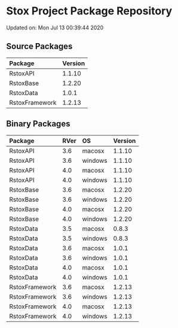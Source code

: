 # Stox Project Package Repository


Updated on: Mon Jul 13 00:39:44 2020
## Source Packages

|Package        |Version |
|:--------------|:-------|
|RstoxAPI       |1.1.10  |
|RstoxBase      |1.2.20  |
|RstoxData      |1.0.1   |
|RstoxFramework |1.2.13  |

## Binary Packages

|Package        |RVer |OS      |Version |
|:--------------|:----|:-------|:-------|
|RstoxAPI       |3.6  |macosx  |1.1.10  |
|RstoxAPI       |3.6  |windows |1.1.10  |
|RstoxAPI       |4.0  |macosx  |1.1.10  |
|RstoxAPI       |4.0  |windows |1.1.10  |
|RstoxBase      |3.6  |macosx  |1.2.20  |
|RstoxBase      |3.6  |windows |1.2.20  |
|RstoxBase      |4.0  |macosx  |1.2.20  |
|RstoxBase      |4.0  |windows |1.2.20  |
|RstoxData      |3.5  |macosx  |0.8.3   |
|RstoxData      |3.5  |windows |0.8.3   |
|RstoxData      |3.6  |macosx  |1.0.1   |
|RstoxData      |3.6  |windows |1.0.1   |
|RstoxData      |4.0  |macosx  |1.0.1   |
|RstoxData      |4.0  |windows |1.0.1   |
|RstoxFramework |3.6  |macosx  |1.2.13  |
|RstoxFramework |3.6  |windows |1.2.13  |
|RstoxFramework |4.0  |macosx  |1.2.13  |
|RstoxFramework |4.0  |windows |1.2.13  |
